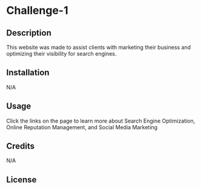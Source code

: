 # Challenge-1

## Description

This website was made to assist clients with marketing their business and optimizing their visibility for search engines.

## Installation

N/A

## Usage

Click the links on the page to learn more about Search Engine Optimization, Online Reputation Management, and Social Media Marketing

## Credits

N/A

## License

